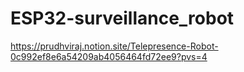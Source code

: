 # ESP32-surveillance_robot
https://prudhviraj.notion.site/Telepresence-Robot-0c992ef8e6a54209ab4056464fd72ee9?pvs=4

